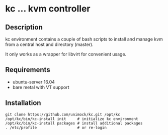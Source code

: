 # kc  ... kvm controller 

## Description

kc environment contains a couple of bash scripts to install and manage kvm  
from a central host and directory (master).

It only works as a wrapper for libvirt for convenient usage.

## Requirements

 * ubuntu-server 16.04
 * bare metal with VT support

## Installation

```
git clone https://github.com/unimock/kc.git /opt/kc
/opt/kc/bin/kc-install init     # initialize kc environment
/opt/kc/bin/kc-install packages # install additional packages
. /etc/profile                  # or re-login
```
